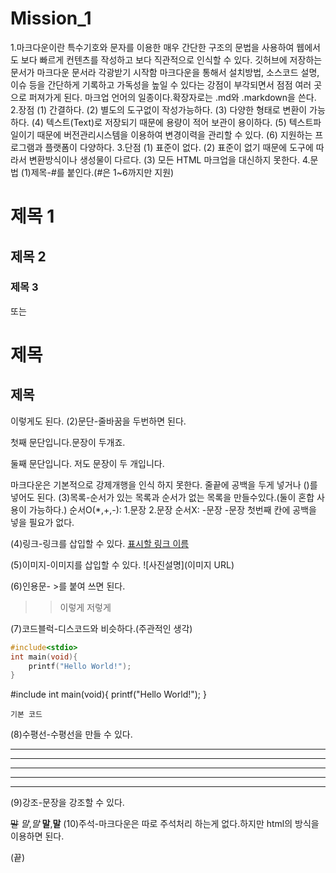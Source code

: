 # Mission_1
1.마크다운이란
특수기호와 문자를 이용한 매우 간단한 구조의 문법을 사용하여 웹에서도 보다 빠르게 컨텐츠를 작성하고 보다 직관적으로 인식할 수 있다.
깃허브에 저장하는 문서가 마크다운 문서라 각광받기 시작함
마크다운을 통해서 설치방법, 소스코드 설명, 이슈 등을 간단하게 기록하고 가독성을 높일 수 있다는 강점이 부각되면서 점점 여러 곳으로 퍼져가게 된다.
마크업 언어의 일종이다.확장자로는 .md와 .markdown을 쓴다.
2.장점
(1) 간결하다.
(2) 별도의 도구없이 작성가능하다.
(3) 다양한 형태로 변환이 가능하다.
(4) 텍스트(Text)로 저장되기 때문에 용량이 적어 보관이 용이하다.
(5) 텍스트파일이기 때문에 버전관리시스템을 이용하여 변경이력을 관리할 수 있다.
(6) 지원하는 프로그램과 플랫폼이 다양하다.
3.단점
(1) 표준이 없다.
(2) 표준이 없기 때문에 도구에 따라서 변환방식이나 생성물이 다르다.
(3) 모든 HTML 마크업을 대신하지 못한다.
4.문법
(1)제목-#를 붙인다.(#은 1~6까지만 지원)
# 제목 1 
## 제목 2
### 제목 3 
또는

제목
===========
제목
----------- 
이렇게도 된다.
(2)문단-줄바꿈을 두번하면 된다.

첫째 문단입니다.문장이 두개죠.

둘째 문단입니다. 저도
문장이 두 개입니다.

마크다운은 기본적으로 강제개행을 인식 하지 못한다.
줄끝에 공백을 두게 넣거나 (\)를 넣어도 된다.
(3)목록-순서가 있는 목록과 순서가 없는 목록을 만들수있다.(둘이 혼합 사용이 가능하다.)
순서O(*,+,-):
1.문장
2.문장
순서X:
-문장
-문장
첫번째 칸에 공백을 넣을 필요가 없다.

(4)링크-링크를 삽입할 수 있다.
[표시할 링크 이름](URL)

(5)이미지-이미지를 삽입할 수 있다.
![사진설명](이미지 URL)

(6)인용문- >를 붙여 쓰면 된다.
>>이렇게
>저렇게

(7)코드블럭-디스코드와 비슷하다.(주관적인 생각)
```c
#include<stdio>
int main(void){
    printf("Hello World!");
}
```
#include<stdio>
int main(void){
    printf("Hello World!");
}
```
기본 코드
```
(8)수평선-수평선을 만들 수 있다.
<!--
* * *
***
*****
- - -
---------- 
-->
* * *
***
*****
- - -
---------- 
(9)강조-문장을 강조할 수 있다.
<!--
~~말~~
*말*,_말_
**말**,__말__
-->
~~말~~
*말*,_말_
**말**,__말__
(10)주석-마크다운은 따로 주석처리 하는게 없다.하지만 html의 방식을 이용하면 된다.
<!--(시작)
주석
-->(끝)